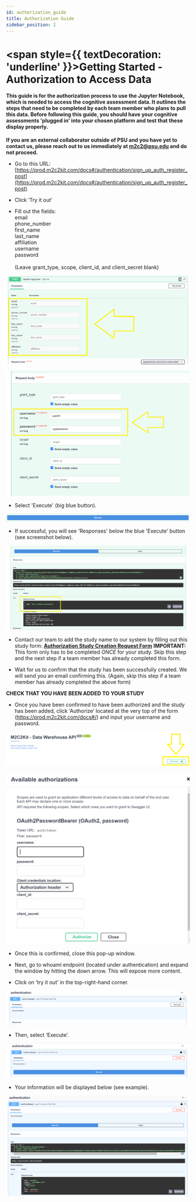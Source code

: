 ```yaml
---
id: authorization_guide
title: Authorization Guide
sidebar_position: 2
---
```


# <span style={{ textDecoration: 'underline' }}>Getting Started - Authorization to Access Data</span>

#### This guide is for the authorization process to use the Jupyter Notebook, which is needed to access the cognitive assessment data. It outlines the steps that need to be completed by each team member who plans to pull this data. Before following this guide, you should have your cognitive assessments 'plugged in' into your chosen platform and test that these display properly.

**If you are an external collaborator outside of PSU and you have yet to contact us, please reach out to us immediately at m2c2@psu.edu and do not proceed.**

* Go to this URL: [https://prod.m2c2kit.com/docs#/authentication/sign_up_auth_register_post](https://prod.m2c2kit.com/docs#/authentication/sign_up_auth_register_post)

* Click ‘Try it out’

* Fill out the fields: <br />
   email <br />
   phone_number <br />
   first_name <br />
   last_name <br />
   affiliation <br />
   username <br />
   password <br /> <br />
   (Leave grant_type, scope, client_id, and client_secret blank)

![Click ‘Try it out’](images/authorize_register1.png "Click ‘Try it out’")

![Click ‘Try it out’](images/authorize_register_userpass.png "Click 'Try it out'")

* Select 'Execute' (big blue button).

![Select 'Execute' (big blue button).](images/authorize_register_button.png "Select 'Execute' (big blue button).")

* If successful, you will see 'Responses' below the blue 'Execute' button (see screenshot below).

![If successful, you will see 'Responses' below the blue 'Execute' button (see screenshot below).](images/authorize_register_successful.png "If successful, you will see 'Responses' below the blue 'Execute' button (see screenshot below).")

* Contact our team to add the study name to our system by filling out this study form: **[Authorization Study Creation Request Form](https://airtable.com/app0JQhjqc5VNZMpZ/shrAqgkD5GD3hHOKI)**  **IMPORTANT:** This form only has to be completed *ONCE* for your study. Skip this step and the next step if a team member has already completed this form.

* Wait for us to confirm that the study has been successfully created. We will send you an email confirming this. (Again, skip this step if a team member has already completed the above form)

**CHECK THAT YOU HAVE BEEN ADDED TO YOUR STUDY**
* Once you have been confirmed to have been authorized and the study has been added, click ‘Authorize’ located at the very top of the form (https://prod.m2c2kit.com/docs#/) and input your username and password.

![Once you have been confirmed to have been authorized and the study has been added, click ‘Authorize’ located at the very top of the form and input your username and password.](images/authorize_register2.png "Once you have been confirmed to have been authorized and the study has been added, click ‘Authorize’ located at the very top of the form and input your username and password.")

![Once you have been confirmed to have been authorized and the study has been added, click ‘Authorize’ located at the very top of the form and input your username and password.](images/authorize_register3.png "Once you have been confirmed to have been authorized and the study has been added, click ‘Authorize’ located at the very top of the form and input your username and password.")

* Once this is confirmed, close this pop-up window.

* Next, go to whoami endpoint (located under authentication) and expand the window by hitting the down arrow. This will expose more content.

* Click on ‘try it out’ in the top-right-hand corner.

![Click on ‘try it out’ in the top-right-hand corner.](images/authorize_register4.png "Click on ‘try it out’ in the top-right-hand corner.")

* Then, select ‘Execute’.

![Then, select ‘Execute’.](images/authorize_register5.png "Then, select ‘Execute’.")

* Your information will be displayed below (see example).

![Your information will be displayed below (see example)](images/authorize_register6.png)
